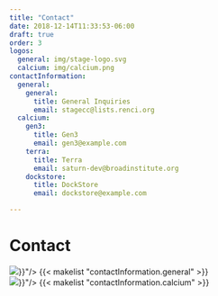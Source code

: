 ```yaml
---
title: "Contact"
date: 2018-12-14T11:33:53-06:00
draft: true
order: 3
logos:
  general: img/stage-logo.svg
  calcium: img/calcium.png
contactInformation:
  general:
    general:
      title: General Inquiries
      email: stagecc@lists.renci.org
  calcium:
    gen3:
      title: Gen3
      email: gen3@example.com
    terra:
      title: Terra
      email: saturn-dev@broadinstitute.org
    dockstore:
      title: DockStore
      email: dockstore@example.com

---
```


<div id="contact" class='contact'>
  <h1>Contact</h1>
  <div class='contact__content'>
    <div class='contact__info'>
      <img class='contact__logo' src="{{< param "logos.general" >}}"/>
      {{< makelist "contactInformation.general" >}}
    </div>
    <div class='contact__info'>
      <img class='contact__logo' src="{{< param "logos.calcium" >}}"/>
      {{< makelist "contactInformation.calcium" >}}
    </div>
  </div>
</div>
